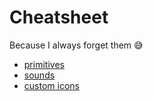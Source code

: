 # Cheatsheet

Because I always forget them 😅

- [primitives](./primitives.md)
- [sounds](./sounds.md)
- [custom icons](./icons.md)
